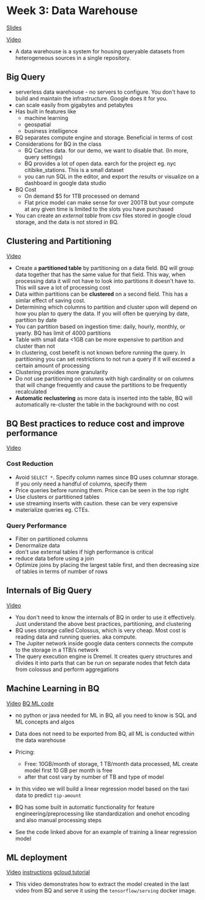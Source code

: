 # Week 3: Data Warehouse

[Slides](https://www.linkedin.com/posts/michaelharty3_github-mharty3dataengineeringzoomcamp-activity-6893745899370102784-JsN0)

[Video](https://www.youtube.com/watch?v=jrHljAoD6nM&list=PL3MmuxUbc_hJed7dXYoJw8DoCuVHhGEQb&index=25)

* A data warehouse is a system for housing queryable datasets from heterogeneous sources in a single repository.

## Big Query

* serverless data warehouse - no servers to configure. You don't have to build and maintain the infrastructure. Google does it for you.
* can scale easily from gigabytes and petabytes
* Has built in features like
  * machine learning
  * geospatial
  * business intelligence
* BQ separates compute engine and storage. Beneficial in terms of cost
* Considerations for BQ in the class
    * BQ Caches data. for our demo, we want to disable that. (In more, query settings)
    * BQ provides a lot of open data. earch for the project eg. nyc citibike_stations. This is a small dataset
    * you can run SQL in the editor, and export the results or visualize on a dashboard in google data studio
* BQ Cost
  * On demand $5 for 1TB processed on demand
  * Flat price model can make sense for over 200TB but your compute at any given time is limited to the slots you have purchased
* You can create an *external table* from csv files stored in google cloud storage, and the data is not stored in BQ.

## Clustering and Partitioning
[Video](https://www.youtube.com/watch?v=-CqXf7vhhDs&list=PL3MmuxUbc_hJed7dXYoJw8DoCuVHhGEQb&index=26)
* Create a **partitioned table** by partitioning on a data field. BQ will group data together that has the same value for that field. This way, when processing data it will not have to look into partitions it doesn't have to. This will save a lot of processing cost
* Data within partitions can be **clustered** on a second field. This has a simlar effect of saving cost.
* Determining which columns to partition and cluster upon will depend on how you plan to query the data. If you will often be querying by date, partition by date
* You can partition based on ingestion time: daily, hourly, monthly, or yearly. BQ has limit of 4000 partitions
* Table with small data <1GB can be more expensive to partition and cluster than not
* In clustering, cost benefit is not known before running the query. In partitioning you can set restrictions to not run a query if it will exceed a certain amount of processing
* Clustering provides more granularity
* Do not use partitioning on columns with high cardinality or on columns that will change frequently and cause the partitions to be frequently recalculated
* **Automatic reclustering** as more data is inserted into the table, BQ will automatically re-cluster the table in the background with no cost

## BQ Best practices to reduce cost and improve performance
[Video](https://www.youtube.com/watch?v=k81mLJVX08w&list=PL3MmuxUbc_hJed7dXYoJw8DoCuVHhGEQb&index=27)
### Cost Reduction

* Avoid `SELECT *`. Specify column names since BQ uses columnar storage. If you only need a handful of columns, specify them
* Price queries before running them. Price can be seen in the top right
* Use clusters or partitioned tables
* use streaming inserts with caution. these can be very expensive
* materialize queries eg. CTEs. 

### Query Performance
* Filter on partitioned columns
* Denormalize data
* don't use external tables if high performance is critical
* reduce data before using a join
* Optimize joins by placing the largest table first, and then decreasing size of tables in terms of number of rows


## Internals of Big Query
[Video](https://www.youtube.com/watch?v=eduHi1inM4s&list=PL3MmuxUbc_hJed7dXYoJw8DoCuVHhGEQb&index=28)

* You don't need to know the internals of BQ in order to use it effectively. Just understand the above best practices, partitioning, and clustering
* BQ uses storage called Colossus, which is very cheap. Most cost is reading data and running queries. aka compute.
* The Jupiter network inside google data centers connects the compute to the storage in a 1TB/s network
* The query execution engine is Dremel. It creates query structures and divides it into parts that can be run on separate nodes that fetch data from colossus and perform aggregations

## Machine Learning in BQ
[Video](https://www.youtube.com/watch?v=B-WtpB0PuG4&list=PL3MmuxUbc_hJed7dXYoJw8DoCuVHhGEQb&index=29)
[BQ ML code](https://github.com/DataTalksClub/data-engineering-zoomcamp/blob/main/week_3_data_warehouse/big_query_ml.sql)

* no python or java needed for ML in BQ, all you need to know is SQL and ML concepts and algos
* Data does not need to be exported from BQ, all ML is conducted within the data warehouse
* Pricing:

  * Free: 10GB/month of storage, 1 TB/month data processed, ML create model first 10 GB per month is free
  * after that cost vary by number of TB and type of model

* In this video we will build a linear regression model based on the taxi data to predict `tip-amount`
* BQ has some built in automatic functionality for feature engineering/preprocessing like standardization and onehot encoding and also manual processing steps
* See the code linked above for an example of training a linear regression model

## ML deployment
[Video](https://www.youtube.com/watch?v=BjARzEWaznU&list=PL3MmuxUbc_hJed7dXYoJw8DoCuVHhGEQb&index=30)
[instructions](https://github.com/DataTalksClub/data-engineering-zoomcamp/blob/main/week_3_data_warehouse/extract_model.md)
[gcloud tutorial](https://cloud.google.com/bigquery-ml/docs/export-model-tutorial)
* This video demonstrates how to extract the model created in the last video from BQ and serve it using the `tensorflow/serving` docker image.
